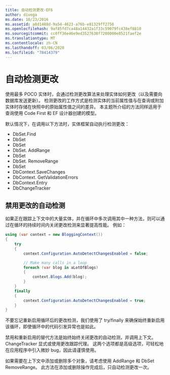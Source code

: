 ```yaml
---
title: 自动检测更改-EF6
author: divega
ms.date: 10/23/2016
ms.assetid: a8d1488d-9a54-4623-a76b-e81329ff2756
ms.openlocfilehash: 9af85fd7ca48a14432a1f33c59079fc438ef8810
ms.sourcegitcommit: cc0ff36e46e9ed3527638f7208000e8521faef2e
ms.translationtype: MT
ms.contentlocale: zh-CN
ms.lasthandoff: 03/06/2020
ms.locfileid: "78414379"
---
```

# <a name="automatic-detect-changes"></a>自动检测更改
使用最多 POCO 实体时，会通过检测更改算法来处理实体如何更改（以及需要向数据库发送更新）。 检测更改的工作方式是检测实体的当前属性值与在查询或附加实体时存储在快照中的原始属性值之间的差异。 本主题所介绍的方法同样适用于查询使用 Code First 和 EF 设计器创建的模型。  

默认情况下，在调用以下方法时，实体框架自动执行检测更改：  

- DbSet.Find  
- DbSet  
- DbSet  
- DbSet. AddRange
- DbSet  
- DbSet. RemoveRange
- DbSet  
- DbContext.SaveChanges  
- DbContext. GetValidationErrors  
- DbContext.Entry  
- DbChangeTracker  

## <a name="disabling-automatic-detection-of-changes"></a>禁用更改的自动检测  

如果正在跟踪上下文中的大量实体，并在循环中多次调用其中一种方法，则可以通过在循环的持续时间内关闭更改检测来显著提高性能。 例如：  

``` csharp
using (var context = new BloggingContext())
{
    try
    {
        context.Configuration.AutoDetectChangesEnabled = false;

        // Make many calls in a loop
        foreach (var blog in aLotOfBlogs)
        {
            context.Blogs.Add(blog);
        }
    }
    finally
    {
        context.Configuration.AutoDetectChangesEnabled = true;
    }
}
```  

不要忘记重新启用循环后的更改检测，我们使用了 try/finally 来确保始终重新启用该循环，即使循环中的代码引发异常也是如此。  

禁用和重新启用的替代方法是始终始终关闭更改的自动检测，并调用上下文。ChangeTracker 显式或使用更改跟踪代理。 这两个选项都是高级选项，可轻松地在应用程序中引入微妙 bug，因此请谨慎使用。  

如果需要在上下文中添加或删除多个对象，请考虑使用 AddRange 和 DbSet RemoveRange。 此方法在添加或删除操作完成后，只自动检测更改一次。 
